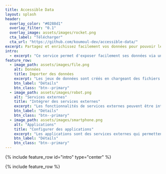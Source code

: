 ```yaml
---
title: Accessible Data
layout: splash
header:
  overlay_color: "#0288d1"
  overlay_filter: "0.1"
  overlay_image: assets/images/rocket.png
  cta_label: "Télécharger"
  cta_url: "https://github.com/koumoul-dev/accessible-data/"
excerpt: Partagez et enrichissez facilement vos données pour pouvoir les utiliser dans des applications dédiées.
intro:
  - excerpt: "Ce service permet d'exposer facilement ses données via une API web, **contractualisée et documentée**, ce qui permet aux développeurs de les **réutiliser facilement dans leurs applications**. Le partage des données peut se faire en mode privé (private-data) ou public (open-data)."
feature_row:
  - image_path: assets/images/file.png
    alt: Données
    title: Importer des données
    excerpt: "Les jeux de données sont créés en chargeant des fichiers. Ils sont stockés, analysés et un schéma de données est déduit. Les données sont ensuite indexées suivant ce schéma et peuvent être requêtées au travers d'une API Rest. Les champs du schéma peuvent être sémantisés, ce qui permet ensuite d'enrichir les données et de les réutiliser dans des applications dédiées."
    btn_label: "Détails"
    btn_class: "btn--primary"
  - image_path: assets/images/robot.png
    alt: "Services externes"
    title: "Intégrer des services externes"
    excerpt: "Les fonctionnalités de services externes peuvent être intégrées facilement. Le service stocke les informations d'accès et permet de réappliquer des permissions sur chaque fonctionnalité. On peut grâce à ce mécanisme enrichir facilement ses propre données avec d'autres données. Des non informaticiens peuvent utiliser facilement des APIs externes avec leurs propres données."
    btn_label: "Détails"
    btn_class: "btn--primary"
  - image_path: assets/images/smartphone.png
    alt: "Applications"
    title: "Configurer des applications"
    excerpt: "Les applications sont des services externes qui permettent d'exploiter au maximum le potentiel des données. Grâce à la sémantisation, on peut déterminer les applications les plus appropriées aux données que l'on manipule. Il ne reste alors plus qu'à les configurer pour pouvoir les utiliser."
    btn_label: "Détails"
    btn_class: "btn--primary"
---
```

{% include feature_row id="intro" type="center" %}

{% include feature_row %}

<!--
Ce service permet d'enrichir et de partager facilement ses données pour pouvoir ensuite les utiliser dans des applications. Le partage des données peut se faire en mode privé (private-data) ou public (open-data). Pour l'instant, les données partageables sont des données de type tabulaire, mais le service devrait bientôt supporter d'autres formats, comme les données géographiques. Ce service permet de mettre facilement des données à disposition, mais les métadonnées sont minimes et **ce n'est donc pas un service de catalogage**. Il peut donc être un excellent complément à un service comme [udata](https://github.com/opendatateam/udata) utilisé sur le site [data.gouv.fr](http://data.gouv.fr).

Ce service permet d'exposer facilement ses données via une API web, **contractualisée et documentée**, ce qui permet aux développeurs de les **réutiliser facilement dans leurs applications**. De plus les données peuvent être **sémantisées, ce qui permet ensuite de les enrichir** avec d'autres données sémantisées. Ainsi, des données qui ont une adresse peuvent par exemple être complétées par des coordonnées GPS, ce qui permet ensuite de les afficher sur une carte. Mais bien qu'il puisse être utilisé pour de l'enrichissement, ce service **n'est pas un atelier de traitement de la donnée**. Il est plutôt complémentaire et permet de publier de la donnée prétraitée.

Ce service est opensource, sa licence est l'AGPL v3, qui est une licence copyleft : tous ceux mettant ce service à disposition d'autres utilisateurs doivent partager les éventuelles améliorations qu'ils y apporteraient. Pour les développeurs ou ceux qui veulent savoir ce qu'il y a sous le capot de ce service, vous pouvez aller voir la [description technique](technical-overview.md). Nous avons choisi de rendre ce service opensource pour 2 raisons : pour partager des données opendata, il nous paraît naturel d'utiliser un service opensource, et pour partager des données privées, l'ouverture du code offre des garanties de sécurité et permet aux organisations de déployer ce service sur leurs propres serveurs en toute sérénité.

## Concepts clés

Ce service tourne autour de 3 concepts : les jeux de données, les APIs externes et les applications. La finalité de ce service est de pouvoir faire tourner des applications utilisables facilement dans différents métier. Ces applications ont besoin de carburant pour pouvoir fonctionner correctement. Le carburant est les différentes données provenant des jeux de données et des APIs externes. On parle des données comme l'or noir du 21e siècle : ce service permet de raffiner ces données pour en faire le meilleur carburant possible.

[Les jeux de données](datasets.md) sont créés par les utilisateurs en chargeant des fichiers : le service stocke le fichier, l'analyse et déduit un schéma de données. Les données sont ensuite indexée suivant ce schéma et peuvent être requêtée au travers d'une API Rest. L'utilisateur peut sémantiser les champs des jeux de données, par exemple en déterminant qu'une colonne contenant des données sur 5 chiffre est un champ de type Code Postal. Cette sémantisation permet 2 choses : les données peuvent être enrichies et servir à certains traitements si on dispose des API externe appropriée, et les données peuvent être utilisées dans les applications qui manipulent les concepts qu'elles contiennent.

[Les API externes](external-apis.md) sont des fonctionnalités offertes par des services extérieurs. Ces APIs peuvent être ouvertes ou privées et ce service permet de stocker des informations d'accès comme des clés. Ce service **permet donc à des non informaticiens de pouvoir utiliser facilement des APIs externes avec leurs propres données**. Ils peuvent ainsi enrichir leurs données avec des données fraîches.

[Les applications](applications-configs.md) permettent d'exploiter au maximum le potentiel des données. Des données contenant un champ de code de commune peuvent par exemple être projetées sur une carte vectorielle avec des zones colorées (par exemple des résultats d'élections), des données contenant un code parcelle peuvent être directement projetées sur le cadastre, ... **Les applications ne sont pas développées dans ce projet** : ce sont des services externes.

## Contrôles d'accès

Le service permet de contrôler simplement mais de manière puissante les [permissions sur les différentes ressources](permissions.md). Les utilisateurs peuvent faire partie de une ou plusieurs organisations, qui peuvent elles même contenir un ou plusieurs utilisateurs. Quand un utilisateur importe un jeux de données, une API externe ou configure une application, il peut déterminer quels utilisateurs et organisations y ont accès. Ouvrir un accès à une organisation donne l'accès à tous les membres de cette organisation. Les accès peuvent également être ouvert en public et même les personnes non authentifiées pourront alors accéder à la ressource.

Les **utilisateurs et organisations ne sont pas gérées dans ce service**. Ce service doit être connecté à un annuaire qui implémente le contrat du service [simple-directory](https://github.com/koumoul-dev/simple-directory). -->
